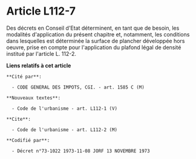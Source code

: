 # Article L112-7

Des décrets en Conseil d'Etat déterminent, en tant que de besoin, les modalités d'application du présent chapitre et,
notamment, les conditions dans lesquelles est déterminée la surface de plancher développée hors oeuvre, prise en compte pour
l'application du plafond légal de densité institué par l'article L. 112-2.

**Liens relatifs à cet article**

	**Cité par**:

	  - CODE GENERAL DES IMPOTS, CGI. - art. 1585 C (M)

	**Nouveaux textes**:

	  - Code de l'urbanisme - art. L112-1 (V)

	**Cite**:

	  - Code de l'urbanisme - art. L112-2 (M)

	**Codifié par**:

	  - Décret n°73-1022 1973-11-08 JORF 13 NOVEMBRE 1973
